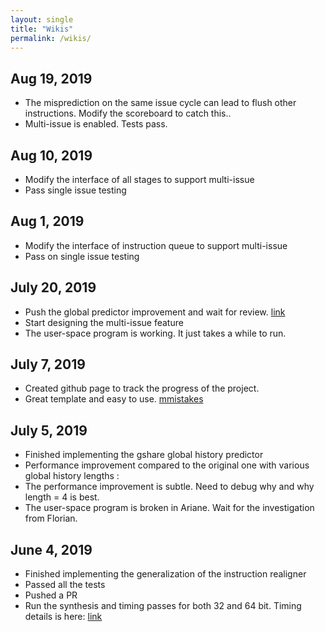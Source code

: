 ```yaml
--- 
layout: single
title: "Wikis"
permalink: /wikis/
---
```

## Aug 19, 2019
- The misprediction on the same issue cycle can lead to flush other instructions. Modify the scoreboard to catch this..
- Multi-issue is enabled. Tests pass.

## Aug 10, 2019
- Modify the interface of all stages to support multi-issue
- Pass single issue testing 

## Aug 1, 2019
- Modify the interface of instruction queue to support multi-issue
- Pass on single issue testing

## July 20, 2019 
- Push the global predictor improvement and wait for review. [link](https://github.com/pulp-platform/ariane/pull/287)
- Start designing the multi-issue feature
- The user-space program is working. It just takes a while to run.

## July 7, 2019 

- Created github page to track the progress of the project.
- Great template and easy to use. [mmistakes](https://github.com/mmistakes/minimal-mistakes)

## July 5, 2019

- Finished implementing the gshare global history predictor
- Performance improvement compared to the original one with various global history lengths :
- The performance improvement is subtle. Need to debug why and why length = 4 is best.
- The user-space program is broken in Ariane. Wait for the investigation from Florian.

## June 4, 2019

- Finished implementing the generalization of the instruction realigner
- Passed all the tests
- Pushed a PR
- Run the synthesis and timing passes for both 32 and 64 bit. Timing details is here: [link](https://github.com/pulp-platform/ariane/pull/253#pullrequestreview-243921259)

